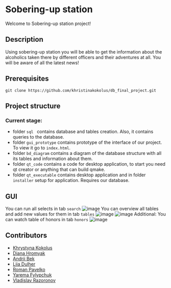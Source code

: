 # Sobering-up station

Welcome to Sobering-up station project!


## Description

Using sobering-up station you will be able to get the information about the alcoholics taken there by different officers and
their adventures at all. You will be aware of all the latest news!

## Prerequisites

```
git clone https://github.com/khristinakokolus/db_final_project.git
```


## Project structure

### Current stage:

- folder ```sql ``` contains database and tables creation. Also, it contains queries to the database.
- folder ```gui_prototype``` contains prototype of the interface of our project. To view it go to ```index.html```.
- folder ```bd_diagram``` contains a diagram of the database structure with all its tables and information about them.
- folder ```qt_code``` contains a code for desktop application, to start you need qt creator or anything that can build qmake.
- folder ``qt_executable`` contains desktop application and in folder ```installer``` setup for application. Requires our database.

## GUI

You can run all selects in tab ```search```
![image](https://user-images.githubusercontent.com/54356826/120109128-d04ae800-c170-11eb-80c3-acd9c96cd5c4.png)
You can overview all tables and add new values for them in tab ```tables```
![image](https://user-images.githubusercontent.com/54356826/120109298-7dbdfb80-c171-11eb-9454-1b28997611dc.png)
![image](https://user-images.githubusercontent.com/54356826/120109194-1011cf80-c171-11eb-92c9-ee0ee9d11fc5.png)
Additional: You can watch table of honors in tab ```honors```
![image](https://user-images.githubusercontent.com/54356826/120109178-038d7700-c171-11eb-96aa-9c020c815ff8.png)



## Contributors

- [Khrystyna Kokolus](https://github.com/khristinakokolus)
- [Diana Hromyak](https://github.com/Diana-Doe)
- [Andrii Bek](https://github.com/ReyBroncas)
- [Liia Dulher](https://github.com/LiiaDulher)
- [Roman Pavelko](https://github.com/romapavelko01)
- [Yarema Fylypchuk](https://github.com/yaremafylypchuk)
- [Vladislav Razoronov](https://github.com/VladislavRazoronov)





